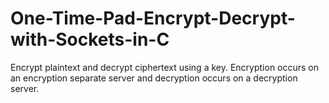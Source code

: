 # One-Time-Pad-Encrypt-Decrypt-with-Sockets-in-C
Encrypt plaintext and decrypt ciphertext using a key. Encryption occurs on an encryption separate server and decryption occurs on a decryption server.
